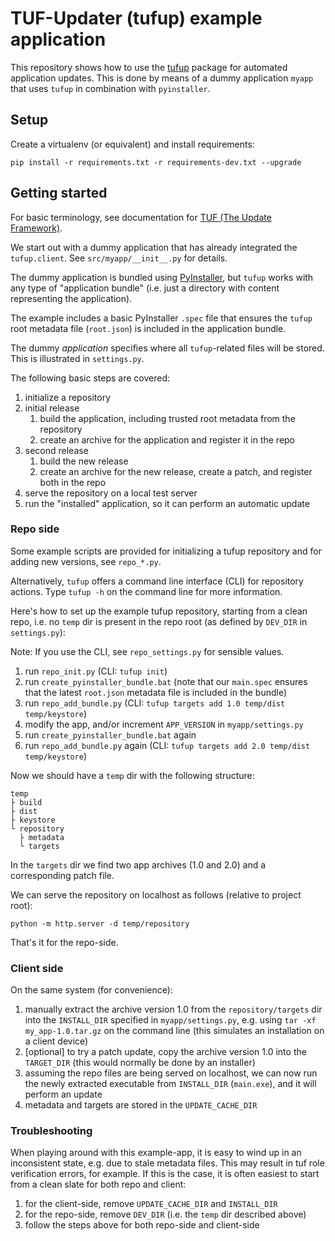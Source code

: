 # TUF-Updater (tufup) example application

This repository shows how to use the [tufup][1] package for automated application updates.
This is done by means of a dummy application `myapp` that uses `tufup` in combination with `pyinstaller`. 

## Setup

Create a virtualenv (or equivalent) and install requirements:

`pip install -r requirements.txt -r requirements-dev.txt --upgrade`

## Getting started

For basic terminology, see documentation for [TUF (The Update Framework)][2].

We start out with a dummy application that has already integrated the `tufup.client`.
See `src/myapp/__init__.py` for details.

The dummy application is bundled using [PyInstaller][3], but `tufup` works with any type of "application bundle" (i.e. just a directory with content representing the application).

The example includes a basic PyInstaller `.spec` file that ensures the `tufup` root metadata file (`root.json`) is included in the application bundle.

The dummy *application* specifies where all `tufup`-related  files will be stored.
This is illustrated in `settings.py`. 

The following basic steps are covered:

1. initialize a repository
2. initial release   
   1. build the application, including trusted root metadata from the repository
   2. create an archive for the application and register it in the repo
3. second release
   1. build the new release
   2. create an archive for the new release, create a patch, and register both in the repo
4. serve the repository on a local test server
5. run the "installed" application, so it can perform an automatic update

### Repo side

Some example scripts are provided for initializing a tufup repository and for adding new versions, see `repo_*.py`.

Alternatively, `tufup` offers a command line interface (CLI) for repository actions. 
Type `tufup -h` on the command line for more information. 

Here's how to set up the example tufup repository, starting from a clean repo, i.e. no `temp` dir is present in the repo root (as defined by `DEV_DIR` in `settings.py`):

Note: If you use the CLI, see `repo_settings.py` for sensible values.

1. run `repo_init.py` (CLI: `tufup init`)
2. run `create_pyinstaller_bundle.bat` (note that our `main.spec` ensures that the latest `root.json` metadata file is included in the bundle)
3. run `repo_add_bundle.py` (CLI: `tufup targets add 1.0 temp/dist temp/keystore`)
4. modify the app, and/or increment `APP_VERSION` in `myapp/settings.py`
5. run `create_pyinstaller_bundle.bat` again
6. run `repo_add_bundle.py` again (CLI: `tufup targets add 2.0 temp/dist temp/keystore`)

Now we should have a `temp` dir with the following structure:

```text
temp
├ build
├ dist
├ keystore
└ repository
  ├ metadata
  └ targets 
```

In the `targets` dir we find two app archives (1.0 and 2.0) and a corresponding patch file.

We can serve the repository on localhost as follows (relative to project root):

    python -m http.server -d temp/repository

That's it for the repo-side.

### Client side

On the same system (for convenience):

1. manually extract the archive version 1.0 from the `repository/targets` dir into the `INSTALL_DIR` specified in `myapp/settings.py`, e.g. using `tar -xf my_app-1.0.tar.gz` on the command line (this simulates an installation on a client device)
2. [optional] to try a patch update, copy the archive version 1.0 into the `TARGET_DIR` (this would normally be done by an installer)
3. assuming the repo files are being served on localhost, we can now run the newly extracted executable from `INSTALL_DIR` (`main.exe`), and it will perform an update
4. metadata and targets are stored in the `UPDATE_CACHE_DIR`

### Troubleshooting

When playing around with this example-app, it is easy to wind up in an inconsistent state, e.g. due to stale metadata files.
This may result in tuf role verification errors, for example.
If this is the case, it is often easiest to start from a clean slate for both repo and client:

1. for the client-side, remove `UPDATE_CACHE_DIR` and `INSTALL_DIR`
2. for the repo-side, remove `DEV_DIR` (i.e. the `temp` dir described above)
3. follow the steps above for both repo-side and client-side

[1]: https://github.com/dennisvang/tufup
[2]: https://theupdateframework.io/
[3]: https://pyinstaller.org/en/stable/
